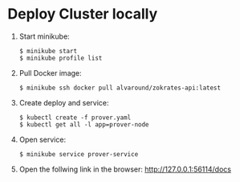 # Deploy Cluster locally

1. Start minikube:
    ```
    $ minikube start
    $ minikube profile list
    ```
1. Pull Docker image:
    ```
    $ minikube ssh docker pull alvaround/zokrates-api:latest
    ```
1. Create deploy and service:
    ```
    $ kubectl create -f prover.yaml
    $ kubectl get all -l app=prover-node
    ```
1. Open service:
    ```
    $ minikube service prover-service
    ```
1. Open the follwing link in the browser: http://127.0.0.1:56114/docs